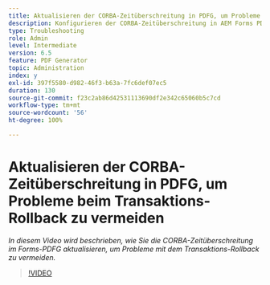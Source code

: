 ```yaml
---
title: Aktualisieren der CORBA-Zeitüberschreitung in PDFG, um Probleme beim Transaktions-Rollback zu vermeiden
description: Konfigurieren der CORBA-Zeitüberschreitung in AEM Forms PDF Generator, um Probleme im Zusammenhang mit dem Transaktions-Rollback zu beheben
type: Troubleshooting
role: Admin
level: Intermediate
version: 6.5
feature: PDF Generator
topic: Administration
index: y
exl-id: 397f5580-d982-46f3-b63a-7fc6def07ec5
duration: 130
source-git-commit: f23c2ab86d42531113690df2e342c65060b5c7cd
workflow-type: tm+mt
source-wordcount: '56'
ht-degree: 100%

---
```


# Aktualisieren der CORBA-Zeitüberschreitung in PDFG, um Probleme beim Transaktions-Rollback zu vermeiden

*In diesem Video wird beschrieben, wie Sie die CORBA-Zeitüberschreitung im Forms-PDFG aktualisieren, um Probleme mit dem Transaktions-Rollback zu vermeiden.*

>[!VIDEO](https://video.tv.adobe.com/v/335512?quality=12&learn=on)
